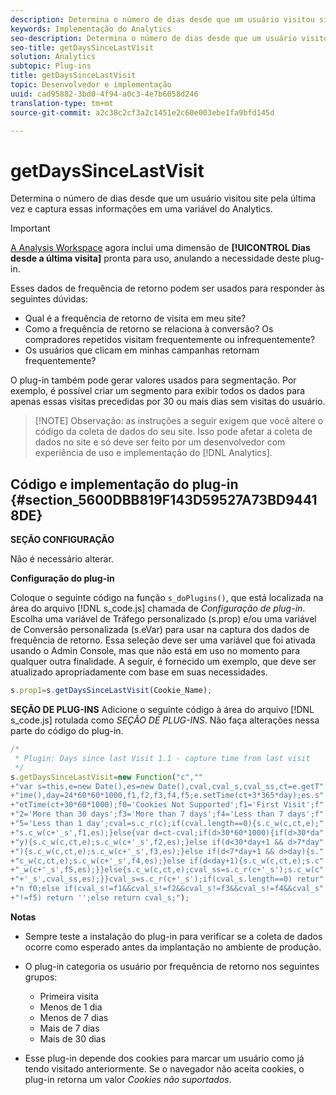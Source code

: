 ```yaml
---
description: Determina o número de dias desde que um usuário visitou site pela última vez e captura essas informações em uma variável do Analytics.
keywords: Implementação do Analytics
seo-description: Determina o número de dias desde que um usuário visitou site pela última vez e captura essas informações em uma variável do Analytics.
seo-title: getDaysSinceLastVisit
solution: Analytics
subtopic: Plug-ins
title: getDaysSinceLastVisit
topic: Desenvolvedor e implementação
uuid: cad95882-3bd0-4f94-a0c3-4e7b6058d246
translation-type: tm+mt
source-git-commit: a2c38c2cf3a2c1451e2c60e003ebe1fa9bfd145d

---
```



# getDaysSinceLastVisit

Determina o número de dias desde que um usuário visitou site pela última vez e captura essas informações em uma variável do Analytics.

>[!IMPORTANT]
>
>[A Analysis Workspace](https://marketing.adobe.com/resources/help/en_US/analytics/analysis-workspace/) agora inclui uma dimensão de **[!UICONTROL Dias desde a última visita]** pronta para uso, anulando a necessidade deste plug-in.

Esses dados de frequência de retorno podem ser usados para responder às seguintes dúvidas:

* Qual é a frequência de retorno de visita em meu site?
* Como a frequência de retorno se relaciona à conversão? Os compradores repetidos visitam frequentemente ou infrequentemente?
* Os usuários que clicam em minhas campanhas retornam frequentemente?

O plug-in também pode gerar valores usados para segmentação. Por exemplo, é possível criar um segmento para exibir todos os dados para apenas essas visitas precedidas por 30 ou mais dias sem visitas do usuário.

> [!NOTE] Observação: as instruções a seguir exigem que você altere o código da coleta de dados do seu site. Isso pode afetar a coleta de dados no site e só deve ser feito por um desenvolvedor com experiência de uso e implementação do [!DNL Analytics].

## Código e implementação do plug-in {#section_5600DBB819F143D59527A73BD94418DE}

**SEÇÃO CONFIGURAÇÃO**

Não é necessário alterar.

**Configuração do plug-in**

Coloque o seguinte código na função `s_doPlugins()`, que está localizada na área do arquivo [!DNL s_code.js] chamada de *Configuração de plug-in*. Escolha uma variável de Tráfego personalizado (s.prop) e/ou uma variável de Conversão personalizada (s.eVar) para usar na captura dos dados de frequência de retorno. Essa seleção deve ser uma variável que foi ativada usando o Admin Console, mas que não está em uso no momento para qualquer outra finalidade. A seguir, é fornecido um exemplo, que deve ser atualizado apropriadamente com base em suas necessidades.

```js
s.prop1=s.getDaysSinceLastVisit(Cookie_Name);
```

**SEÇÃO DE PLUG-INS**
Adicione o seguinte código à área do arquivo [!DNL s_code.js] rotulada como *SEÇÃO DE PLUG-INS*. Não faça alterações nessa parte do código do plug-in.

```js
/* 
 * Plugin: Days since last Visit 1.1 - capture time from last visit 
 */ 
s.getDaysSinceLastVisit=new Function("c","" 
+"var s=this,e=new Date(),es=new Date(),cval,cval_s,cval_ss,ct=e.getT" 
+"ime(),day=24*60*60*1000,f1,f2,f3,f4,f5;e.setTime(ct+3*365*day);es.s" 
+"etTime(ct+30*60*1000);f0='Cookies Not Supported';f1='First Visit';f" 
+"2='More than 30 days';f3='More than 7 days';f4='Less than 7 days';f" 
+"5='Less than 1 day';cval=s.c_r(c);if(cval.length==0){s.c_w(c,ct,e);" 
+"s.c_w(c+'_s',f1,es);}else{var d=ct-cval;if(d>30*60*1000){if(d>30*da" 
+"y){s.c_w(c,ct,e);s.c_w(c+'_s',f2,es);}else if(d<30*day+1 && d>7*day" 
+"){s.c_w(c,ct,e);s.c_w(c+'_s',f3,es);}else if(d<7*day+1 && d>day){s." 
+"c_w(c,ct,e);s.c_w(c+'_s',f4,es);}else if(d<day+1){s.c_w(c,ct,e);s.c" 
+"_w(c+'_s',f5,es);}}else{s.c_w(c,ct,e);cval_ss=s.c_r(c+'_s');s.c_w(c" 
+"+'_s',cval_ss,es);}}cval_s=s.c_r(c+'_s');if(cval_s.length==0) retur" 
+"n f0;else if(cval_s!=f1&&cval_s!=f2&&cval_s!=f3&&cval_s!=f4&&cval_s" 
+"!=f5) return '';else return cval_s;");
```

**Notas**

* Sempre teste a instalação do plug-in para verificar se a coleta de dados ocorre como esperado antes da implantação no ambiente de produção.
* O plug-in categoria os usuário por frequência de retorno nos seguintes grupos:

   * Primeira visita
   * Menos de 1 dia
   * Menos de 7 dias
   * Mais de 7 dias
   * Mais de 30 dias

* Esse plug-in depende dos cookies para marcar um usuário como já tendo visitado anteriormente. Se o navegador não aceita cookies, o plug-in retorna um valor *Cookies não suportados*.

